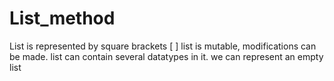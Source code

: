 # List_method
List is represented by square brackets [ ] list is mutable, modifications can be made. list can contain several datatypes in it. we can represent an empty list

